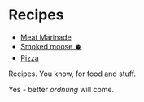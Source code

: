 # Recipes

* [Meat Marinade](meat-marinade.md)
* [Smoked moose 🫀](mooseheart_smoked.md)
* [Pizza](pizza.md)

Recipes. You know, for food and stuff.

Yes - better _ordnung_ will come.
